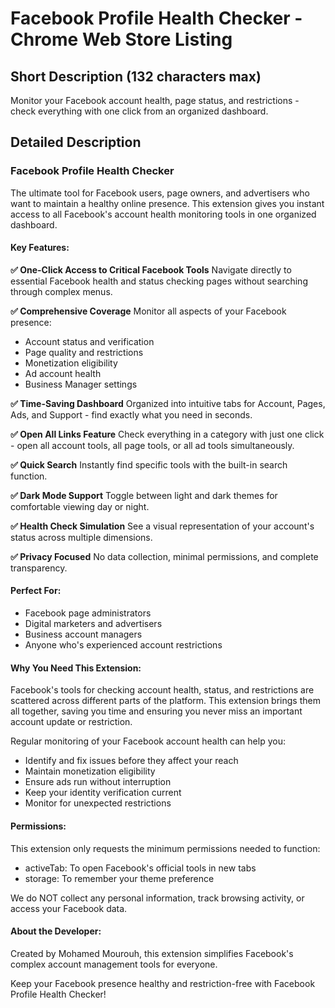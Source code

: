 # Facebook Profile Health Checker - Chrome Web Store Listing

## Short Description (132 characters max)
Monitor your Facebook account health, page status, and restrictions - check everything with one click from an organized dashboard.

## Detailed Description

### Facebook Profile Health Checker

The ultimate tool for Facebook users, page owners, and advertisers who want to maintain a healthy online presence. This extension gives you instant access to all Facebook's account health monitoring tools in one organized dashboard.

#### Key Features:

**✅ One-Click Access to Critical Facebook Tools**
Navigate directly to essential Facebook health and status checking pages without searching through complex menus.

**✅ Comprehensive Coverage**
Monitor all aspects of your Facebook presence:
- Account status and verification
- Page quality and restrictions
- Monetization eligibility
- Ad account health
- Business Manager settings

**✅ Time-Saving Dashboard**
Organized into intuitive tabs for Account, Pages, Ads, and Support - find exactly what you need in seconds.

**✅ Open All Links Feature**
Check everything in a category with just one click - open all account tools, all page tools, or all ad tools simultaneously.

**✅ Quick Search**
Instantly find specific tools with the built-in search function.

**✅ Dark Mode Support**
Toggle between light and dark themes for comfortable viewing day or night.

**✅ Health Check Simulation**
See a visual representation of your account's status across multiple dimensions.

**✅ Privacy Focused**
No data collection, minimal permissions, and complete transparency.

#### Perfect For:
- Facebook page administrators
- Digital marketers and advertisers
- Business account managers
- Anyone who's experienced account restrictions

#### Why You Need This Extension:
Facebook's tools for checking account health, status, and restrictions are scattered across different parts of the platform. This extension brings them all together, saving you time and ensuring you never miss an important account update or restriction.

Regular monitoring of your Facebook account health can help you:
- Identify and fix issues before they affect your reach
- Maintain monetization eligibility
- Ensure ads run without interruption
- Keep your identity verification current
- Monitor for unexpected restrictions

#### Permissions:
This extension only requests the minimum permissions needed to function:
- activeTab: To open Facebook's official tools in new tabs
- storage: To remember your theme preference

We do NOT collect any personal information, track browsing activity, or access your Facebook data.

#### About the Developer:
Created by Mohamed Mourouh, this extension simplifies Facebook's complex account management tools for everyone.

Keep your Facebook presence healthy and restriction-free with Facebook Profile Health Checker!
